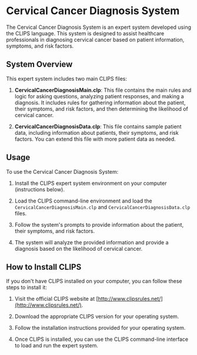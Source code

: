 # Cervical Cancer Diagnosis System

The Cervical Cancer Diagnosis System is an expert system developed using the CLIPS language. This system is designed to assist healthcare professionals in diagnosing cervical cancer based on patient information, symptoms, and risk factors.

## System Overview

This expert system includes two main CLIPS files:

1. **CervicalCancerDiagnosisMain.clp**: This file contains the main rules and logic for asking questions, analyzing patient responses, and making a diagnosis. It includes rules for gathering information about the patient, their symptoms, and risk factors, and then determining the likelihood of cervical cancer.

2. **CervicalCancerDiagnosisData.clp**: This file contains sample patient data, including information about patients, their symptoms, and risk factors. You can extend this file with more patient data as needed.

## Usage

To use the Cervical Cancer Diagnosis System:

1. Install the CLIPS expert system environment on your computer (instructions below).

2. Load the CLIPS command-line environment and load the `CervicalCancerDiagnosisMain.clp` and `CervicalCancerDiagnosisData.clp` files.

3. Follow the system's prompts to provide information about the patient, their symptoms, and risk factors.

4. The system will analyze the provided information and provide a diagnosis based on the likelihood of cervical cancer.

## How to Install CLIPS

If you don't have CLIPS installed on your computer, you can follow these steps to install it:

1. Visit the official CLIPS website at [http://www.clipsrules.net/](http://www.clipsrules.net/).

2. Download the appropriate CLIPS version for your operating system.

3. Follow the installation instructions provided for your operating system.

4. Once CLIPS is installed, you can use the CLIPS command-line interface to load and run the expert system.
